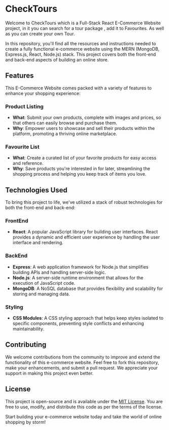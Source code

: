# CheckTours

Welcome to CheckTours which is a Full-Stack React E-Commerce Website project, in it you can search for a tour package , add it to Favourites. As well as you can create your own Tour.

 In this repository, you'll find all the resources and instructions needed to create a fully functional e-commerce website using the MERN (MongoDB, Express.js, React, Node.js) stack. This project covers both the front-end and back-end aspects of building an online store.

## Features

This E-Commerce Website comes packed with a variety of features to enhance your shopping experience:

### Product Listing

- **What**: Submit your own products, complete with images and prices, so that others can easily browse and purchase them.
- **Why**: Empower users to showcase and sell their products within the platform, promoting a thriving online marketplace.

### Favourite List

- **What**: Create a curated list of your favorite products for easy access and reference.
- **Why**: Save products you're interested in for later, streamlining the shopping process and helping you keep track of items you love.


## Technologies Used

To bring this project to life, we've utilized a stack of robust technologies for both the front-end and back-end:

### FrontEnd

- **React**: A popular JavaScript library for building user interfaces. React provides a dynamic and efficient user experience by handling the user interface and rendering.

### BackEnd

- **Express**: A web application framework for Node.js that simplifies building APIs and handling server-side logic.
- **Node.js**: A server-side runtime environment that allows for the execution of JavaScript code.
- **MongoDB**: A NoSQL database that provides flexibility and scalability for storing and managing data.

### Styling

- **CSS Modules**: A CSS styling approach that helps keep styles isolated to specific components, preventing style conflicts and enhancing maintainability.


## Contributing

We welcome contributions from the community to improve and extend the functionality of this e-commerce website. Feel free to fork this repository, make your enhancements, and submit a pull request. We appreciate your support in making this project even better.

## License

This project is open-source and is available under the [MIT License](LICENSE). You are free to use, modify, and distribute this code as per the terms of the license.

Start building your e-commerce website today and take the world of online shopping by storm!
